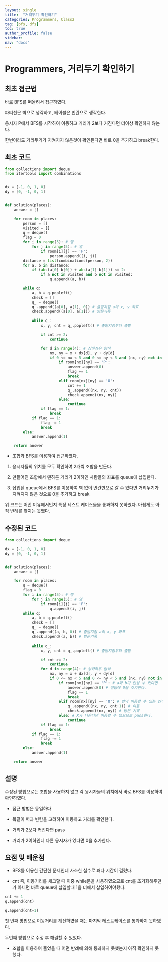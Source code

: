 ```yaml
---
layout: single
title:  "거리두기 확인하기"
categories: Programmers, Class2
tag: [bfs, dfs]
toc: true
author_profile: false
sidebar: 
nav: "docs"
---
```


# Programmers, 거리두기 확인하기

## 최초 접근법

바로 BFS를 떠올려서 접근하였다. 

파티션은 벽으로 생각하고, 테이블은 빈칸으로 생각한다. 

응시자 P에서 BFS를 시작하여 이동하고 거리가 2보다 커진다면 더이상 확인하지 않는다. 

한번이라도 거리두기가 지켜지지 않은것이 확인된다면 바로 0을 추가하고 break한다. 

## 최초 코드

```python
from collections import deque
from itertools import combinations


dx = [-1, 0, 1, 0]
dy = [0, -1, 0, 1]


def solution(places):
    answer = []

    for room in places:
        person = []
        visited = []
        q = deque()
        flag = 0
        for i in range(5): # 행
            for j in range(5): # 열
                if room[i][j] == 'P':
                    person.append((i, j))
        distance = list(combinations(person, 2))
        for a, b in distance:
            if (abs(a[0]-b[0]) + abs(a[1]-b[1])) <= 2:
                if a not in visited and b not in visited:
                    q.append((a, b))

        while q:
            a, b = q.popleft()
            check = []
            q_ = deque()
            q_.append((a[0], a[1], 0)) # 출발지점 a의 x, y 좌표
            check.append((a[0], a[1])) # 방문기록

            while q_:
                x, y, cnt = q_.popleft() # 출발지점부터 출발

                if cnt >= 2:
                    continue

                for d in range(4): # 상하좌우 탐색
                    nx, ny = x + dx[d], y + dy[d]
                    if 0 <= nx < 5 and 0 <= ny < 5 and (nx, ny) not in check: # 범위안에 있으면
                        if room[nx][ny] == 'P':
                            answer.append(0)
                            flag += 1
                            break
                        elif room[nx][ny] == 'O':
                            cnt += 1
                            q_.append((nx, ny, cnt))
                            check.append((nx, ny))
                        else:
                            continue
                if flag == 1:
                    break
            if flag == 1:
                flag -= 1
                break
        else:
            answer.append(1)

    return answer
```

- 조합과 BFS를 이용하여 접근하였다. 

1. 응시자들의 위치를 모두 확인하여 2개씩 조합을 만든다.

2. 만들어진 조합에서 맨하튼 거리가 2이하인 사람들의 좌표를 queue에 삽입한다. 

3. 삽입된 queue에서 BFS를 이용하여 벽 없이 빈칸만으로 갈 수 있다면 거리두기가 지켜지지 않은 것으로 0을 추가하고 break

위 코드는 어떤 이유에서인지 특정 테스트 케이스들을 통과하지 못하였다. 아쉽게도 아직 반례를 찾지는 못했다. 

## 수정된 코드

```python
from collections import deque

dx = [-1, 0, 1, 0]
dy = [0, -1, 0, 1]


def solution(places):
    answer = []

    for room in places:
        q = deque()
        flag = 0
        for i in range(5): # 행
            for j in range(5): # 열
                if room[i][j] == 'P':
                    q.append((i, j))
        while q:
            a, b = q.popleft()
            check = []
            q_ = deque()
            q_.append((a, b, 0)) # 출발지점 a의 x, y 좌표
            check.append((a, b)) # 방문기록

            while q_:
                x, y, cnt = q_.popleft() # 출발지점부터 출발

                if cnt >= 2:
                    continue
                for d in range(4): # 상하좌우 탐색
                    nx, ny = x + dx[d], y + dy[d]
                    if 0 <= nx < 5 and 0 <= ny < 5 and (nx, ny) not in check: # 범위안에 있으면
                        if room[nx][ny] == 'P': # a와 b가 만날 수 있다면
                            answer.append(0) # 정답에 0을 추가한다.
                            flag += 1
                            break
                        elif room[nx][ny] == 'O': # 만약 이동할 수 있는 칸이라면
                            q_.append((nx, ny, cnt+1)) # 이동
                            check.append((nx, ny)) # 방문 기록
                        else: # X가 나온다면 이동할 수 없으므로 pass한다.
                            continue
                if flag == 1:
                    break
            if flag == 1:
                flag -= 1
                break
        else:
            answer.append(1)

    return answer
```

## 설명

수정된 방법으로는  조합을 사용하지 않고 각 응시자들의 위치에서 바로 BFS를 이용하여 확인하였다. 

- 접근 방법은 동일하다

- 똑같이 벽과 빈칸을 고려하여 이동하고 거리를 확인한다. 

- 거리가 2보다 커진다면 pass

- 거리가 2이하인데 다른 응시자가 있다면 0을 추가한다. 

## 요점 및 배운점

- BFS를 이용한 간단한 문제인데 사소한 실수로 꽤나 시간이 걸렸다. 

- cnt 즉, 이동거리를 체크할 때 이중 while문을 사용하였으므로 cnt를 초기화해주던가 아니면 바로 queue에 삽입할때 1을 더해서 삽입하여야했다. 

```python
cnt += 1
q.append(cnt)
```

```python
q.append(cnt+1)
```

첫 번째 방법으로 이동거리를 계산하였을 때는 마지막 테스트케이스를 통과하지 못하였다. 

두번째 방법으로 수정 후 해결할 수 있었다. 

- 조합을 이용하여 풀었을 때 어떤 반례에 의해 통과하지 못했는지 아직 확인하지 못했다.

